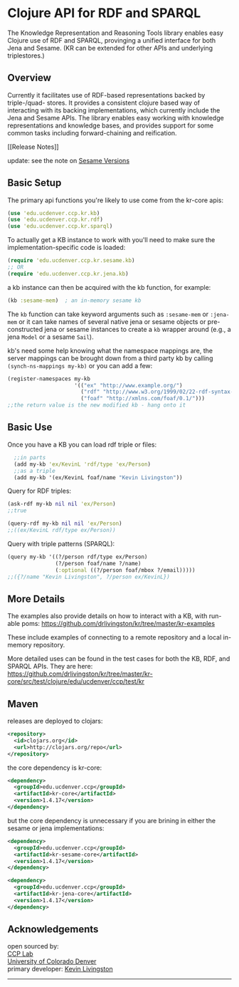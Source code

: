 # Clojure API for RDF and SPARQL

The Knowledge Representation and Reasoning Tools library enables easy Clojure use of RDF and SPARQL, provinging a unified interface for both Jena and Sesame.  (KR can be extended for other APIs and underlying triplestores.)


## Overview

Currently it facilitates use of RDF-based representations backed by triple-/quad- stores.  It provides a consistent clojure based way of interacting with its backing implementations, which currently include the Jena and Sesame APIs. The library enables easy working with knowledge representations and knowledge bases, and provides support for some common tasks including forward-chaining and reification.

[[Release Notes]]

update: see the note on [Sesame Versions]


## Basic Setup

The primary api functions you're likely to use come from the kr-core apis:
```clj
(use 'edu.ucdenver.ccp.kr.kb)
(use 'edu.ucdenver.ccp.kr.rdf)
(use 'edu.ucdenver.ccp.kr.sparql)
```

To actually get a KB instance to work with you'll need to make sure the implementation-specific code is loaded:
```clj
(require 'edu.ucdenver.ccp.kr.sesame.kb)
;; OR
(require 'edu.ucdenver.ccp.kr.jena.kb)
```

a kb instance can then be acquired with the kb function, for example:
```clj
(kb :sesame-mem)  ; an in-memory sesame kb
```
The `kb` function can take keyword arguments such as `:sesame-mem` or `:jena-mem` or it can take names of several native jena or sesame objects or pre-constructed jena or sesame instances to create a `kb` wrapper around (e.g., a jena `Model` or a sesame `Sail`).

kb's need some help knowing what the namespace mappings are, the server mappings can be brought down from a third party kb by calling `(synch-ns-mappings my-kb)` or you can add a few:
```clj
(register-namespaces my-kb
                     '(("ex" "http://www.example.org/") 
                       ("rdf" "http://www.w3.org/1999/02/22-rdf-syntax-ns#")
                       ("foaf" "http://xmlns.com/foaf/0.1/")))
;;the return value is the new modified kb - hang onto it
```

## Basic Use

Once you have a KB you can load rdf triple or files:
```clj
  ;;in parts
  (add my-kb 'ex/KevinL 'rdf/type 'ex/Person)
  ;;as a triple
  (add my-kb '(ex/KevinL foaf/name "Kevin Livingston"))
```

Query for RDF triples:
```clj
(ask-rdf my-kb nil nil 'ex/Person)
;;true

(query-rdf my-kb nil nil 'ex/Person)
;;((ex/KevinL rdf/type ex/Person))
```

Query with triple patterns (SPARQL):
```clj
(query my-kb '((?/person rdf/type ex/Person)
               (?/person foaf/name ?/name)
               (:optional ((?/person foaf/mbox ?/email)))))
;;({?/name "Kevin Livingston", ?/person ex/KevinL})
```

## More Details

The examples also provide details on how to interact with a KB, with run-able poms:
https://github.com/drlivingston/kr/tree/master/kr-examples

These include examples of connecting to a remote repository and a local in-memory repository.


More detailed uses can be found in the test cases for both the KB, RDF, and SPARQL APIs.  They are here:
https://github.com/drlivingston/kr/tree/master/kr-core/src/test/clojure/edu/ucdenver/ccp/test/kr


## Maven

releases are deployed to clojars:
```xml
<repository>
  <id>clojars.org</id>
  <url>http://clojars.org/repo</url>
</repository>
```

the core dependency is kr-core:
```xml
<dependency>
  <groupId>edu.ucdenver.ccp</groupId>
  <artifactId>kr-core</artifactId>
  <version>1.4.17</version>
</dependency>
```

but the core dependency is unnecessary if you are brining in either the sesame or jena implementations:
```xml
<dependency>
  <groupId>edu.ucdenver.ccp</groupId>
  <artifactId>kr-sesame-core</artifactId>
  <version>1.4.17</version>
</dependency>

<dependency>
  <groupId>edu.ucdenver.ccp</groupId>
  <artifactId>kr-jena-core</artifactId>
  <version>1.4.17</version>
</dependency>
```


## Acknowledgements
open sourced by: <br />
[CCP Lab][] <br />
[University of Colorado Denver][] <br />
primary developer: [Kevin Livingston][]

----


[CCP Lab]: http://compbio.ucdenver.edu/Hunter_lab/CCP_website/index.html
[University of Colorado Denver]: http://www.ucdenver.edu/
[Kevin Livingston]: https://github.com/drlivingston
[Sesame Versions]:https://github.com/drlivingston/kr/wiki/versions-and-sesame
